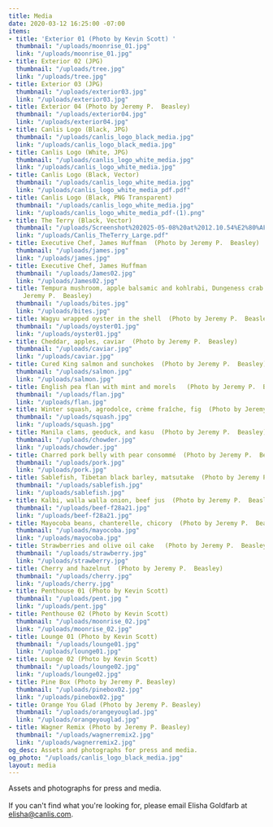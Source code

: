 ```yaml
---
title: Media
date: 2020-03-12 16:25:00 -07:00
items:
- title: 'Exterior 01 (Photo by Kevin Scott) '
  thumbnail: "/uploads/moonrise_01.jpg"
  link: "/uploads/moonrise_01.jpg"
- title: Exterior 02 (JPG)
  thumbnail: "/uploads/tree.jpg"
  link: "/uploads/tree.jpg"
- title: Exterior 03 (JPG)
  thumbnail: "/uploads/exterior03.jpg"
  link: "/uploads/exterior03.jpg"
- title: Exterior 04 (Photo by Jeremy P.  Beasley)
  thumbnail: "/uploads/exterior04.jpg"
  link: "/uploads/exterior04.jpg"
- title: Canlis Logo (Black, JPG)
  thumbnail: "/uploads/canlis_logo_black_media.jpg"
  link: "/uploads/canlis_logo_black_media.jpg"
- title: Canlis Logo (White, JPG)
  thumbnail: "/uploads/canlis_logo_white_media.jpg"
  link: "/uploads/canlis_logo_white_media.jpg"
- title: Canlis Logo (Black, Vector)
  thumbnail: "/uploads/canlis_logo_white_media.jpg"
  link: "/uploads/canlis_logo_white_media_pdf.pdf"
- title: Canlis Logo (Black, PNG Transparent)
  thumbnail: "/uploads/canlis_logo_white_media.jpg"
  link: "/uploads/canlis_logo_white_media_pdf-(1).png"
- title: The Terry (Black, Vector)
  thumbnail: "/uploads/Screenshot%202025-05-08%20at%2012.10.54%E2%80%AFPM.png"
  link: "/uploads/Canlis_TheTerry_Large.pdf"
- title: Executive Chef, James Huffman  (Photo by Jeremy P.  Beasley)
  thumbnail: "/uploads/james.jpg"
  link: "/uploads/james.jpg"
- title: Executive Chef, James Huffman
  thumbnail: "/uploads/James02.jpg"
  link: "/uploads/James02.jpg"
- title: Tempura mushroom, apple balsamic and kohlrabi, Dungeness crab  (Photo by
    Jeremy P.  Beasley)
  thumbnail: "/uploads/bites.jpg"
  link: "/uploads/bites.jpg"
- title: Wagyu wrapped oyster in the shell  (Photo by Jeremy P.  Beasley)
  thumbnail: "/uploads/oyster01.jpg"
  link: "/uploads/oyster01.jpg"
- title: Cheddar, apples, caviar  (Photo by Jeremy P.  Beasley)
  thumbnail: "/uploads/caviar.jpg"
  link: "/uploads/caviar.jpg"
- title: Cured King salmon and sunchokes  (Photo by Jeremy P.  Beasley)
  thumbnail: "/uploads/salmon.jpg"
  link: "/uploads/salmon.jpg"
- title: English pea flan with mint and morels   (Photo by Jeremy P.  Beasley)
  thumbnail: "/uploads/flan.jpg"
  link: "/uploads/flan.jpg"
- title: Winter squash, agrodolce, crème fraîche, fig  (Photo by Jeremy P.  Beasley)
  thumbnail: "/uploads/squash.jpg"
  link: "/uploads/squash.jpg"
- title: Manila clams, geoduck, and kasu  (Photo by Jeremy P.  Beasley)
  thumbnail: "/uploads/chowder.jpg"
  link: "/uploads/chowder.jpg"
- title: Charred pork belly with pear consommé  (Photo by Jeremy P.  Beasley)
  thumbnail: "/uploads/pork.jpg"
  link: "/uploads/pork.jpg"
- title: Sablefish, Tibetan black barley, matsutake  (Photo by Jeremy P.  Beasley)
  thumbnail: "/uploads/sablefish.jpg"
  link: "/uploads/sablefish.jpg"
- title: Kalbi, walla walla onion, beef jus  (Photo by Jeremy P.  Beasley)
  thumbnail: "/uploads/beef-f28a21.jpg"
  link: "/uploads/beef-f28a21.jpg"
- title: Mayocoba beans, chanterelle, chicory  (Photo by Jeremy P.  Beasley)
  thumbnail: "/uploads/mayocoba.jpg"
  link: "/uploads/mayocoba.jpg"
- title: Strawberries and olive oil cake   (Photo by Jeremy P.  Beasley)
  thumbnail: "/uploads/strawberry.jpg"
  link: "/uploads/strawberry.jpg"
- title: Cherry and hazelnut  (Photo by Jeremy P.  Beasley)
  thumbnail: "/uploads/cherry.jpg"
  link: "/uploads/cherry.jpg"
- title: Penthouse 01 (Photo by Kevin Scott)
  thumbnail: "/uploads/pent.jpg "
  link: "/uploads/pent.jpg"
- title: Penthouse 02 (Photo by Kevin Scott)
  thumbnail: "/uploads/moonrise_02.jpg"
  link: "/uploads/moonrise_02.jpg"
- title: Lounge 01 (Photo by Kevin Scott)
  thumbnail: "/uploads/lounge01.jpg"
  link: "/uploads/lounge01.jpg"
- title: Lounge 02 (Photo by Kevin Scott)
  thumbnail: "/uploads/lounge02.jpg"
  link: "/uploads/lounge02.jpg"
- title: Pine Box (Photo by Jeremy P. Beasley)
  thumbnail: "/uploads/pinebox02.jpg"
  link: "/uploads/pinebox02.jpg"
- title: Orange You Glad (Photo by Jeremy P. Beasley)
  thumbnail: "/uploads/orangeyouglad.jpg"
  link: "/uploads/orangeyouglad.jpg"
- title: Wagner Remix (Photo by Jeremy P. Beasley)
  thumbnail: "/uploads/wagnerremix2.jpg"
  link: "/uploads/wagnerremix2.jpg"
og_desc: Assets and photographs for press and media.
og_photo: "/uploads/canlis_logo_black_media.jpg"
layout: media
---
```


Assets and photographs for press and media. <br><br>If you can't find what you're looking for, please email Elisha Goldfarb at [elisha@canlis.com](mailto:elisha@canlis.com).